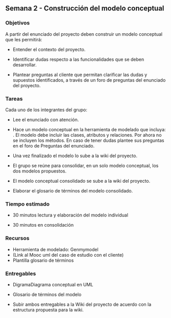 
## Semana 2 - Construcción del modelo conceptual

### Objetivos
A partir del enunciado del proyecto deben construir un modelo conceptual que les permitirá:

* Entender el contexto del proyecto. 

* Identificar dudas respecto a las funcionalidades que se deben desarrollar. 

* Plantear preguntas al cliente que permitan clarificar las dudas y supuestos identificados, a través de un foro de preguntas del enunciado del proyecto. 

### Tareas

Cada uno de los integrantes del grupo: 

* Lee el enunciado con atención. 

* Hace un modelo conceptual en la herramienta de modelado que incluya: . El modelo debe incluir las clases, atributos y relaciones. Por ahora no se incluyen los métodos. En caso de tener dudas plantee sus preguntas en el foro de Preguntas del enunciado. 

* Una vez finalizado el modelo lo sube a la wiki del proyecto. 

* El grupo se reúne para consolidar, en un solo modelo conceptual, los dos modelos propuestos.  

* El modelo conceptual consolidado se sube a la wiki del proyecto. 

* Elaborar el glosario de términos del modelo consolidado. 

### Tiempo estimado 

* 30 minutos lectura y elaboración del modelo individual 

* 30 minutos en consolidación 

### Recursos 

* Herramienta de modelado: Genmymodel 
* (Link al Mooc uml del caso de estudio con el cliente) 
* Plantilla glosario de términos 

 

### Entregables

* DigramaDiagrama conceptual en UML 

* Glosario de términos del modelo  

* Subir ambos entregables a la Wiki del proyecto de acuerdo con la estructura propuesta para la wiki.  